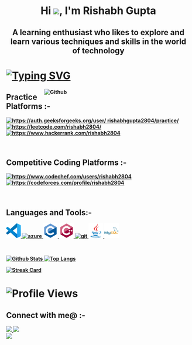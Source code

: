 <h1 align="center"> 
  Hi 
  <img 
    src="https://raw.githubusercontent.com/Rishabh2804/Rishabh2804/master/Resources/wave.gif" width="30px">, 
    I'm <b>Rishabh Gupta 
</h1> 

<h2 align="center"> 
  A learning enthusiast who likes to explore and learn various
  techniques and skills in the world of technology 
</h2>

# [![Typing SVG](https://readme-typing-svg.herokuapp.com?size=40&color=%23F7E727&center=true&width=1000&lines=I'm+an+aspiring+Developer;I'm+a+Competitive+Programmer;I'm+a+Learning+Enthusiast;I'm+an+Explorer)](https://git.io/typing-svg)


<img width="400" align="right" alt="Github"
src="https://raw.githubusercontent.com/Rishabh2804/Rishabh2804/master/Resources/Developer.gif" 
/> 


## <b>Practice Platforms :-
<p align="left"> 
 <a
    href=https://auth.geeksforgeeks.org/user/rishabhgupta2804/practice/
    target="blank">
    <img 
        src="https://raw.githubusercontent.com/rahuldkjain/github-profile-readme-generator/master/src/images/icons/Social/geeks-for-geeks.svg"
        alt="https://auth.geeksforgeeks.org/user/ rishabhgupta2804/practice/" height="30" width="50" 
    />
 </a> 
 <a 
    href=https://leetcode.com/Rishabh2804/
    target="blank">
    <img 
        src="https://raw.githubusercontent.com/rahuldkjain/github-profile-readme-generator/master/src/images/icons/Social/leet-code.svg"
        alt="https://leetcode.com/rishabh2804/" height="30" width = "50"
    />
 </a>
 <a 
    href=https://www.hackerrank.com/Rishabh2804 
    target="blank">
    <img 
        src="https://raw.githubusercontent.com/rahuldkjain/github-profile-readme-generator/master/src/images/icons/Social/hackerrank.svg"
        alt="https://www.hackerrank.com/rishabh2804" height="30" width="40" 
    />
 </a> 
</p>

<br>

## <b>Competitive Coding Platforms :-
<p align="left"> 
 <a 
    href=https://www.codechef.com/users/rishabh2804
    target="blank">
    <img
        src="https://img.shields.io/badge/Codechef-%23B92B27.svg?&style=for-the-badge&logo=Codechef&logoColor=white"
        alt="https://www.codechef.com/users/rishabh2804" height="30" 
    />
 </a>
 <a 
    href=https://codeforces.com/profile/Rishabh2804 
    target="blank">
    <img 
        src="https://img.shields.io/badge/Codeforces-445f9d?style=for-the-badge&logo=Codeforces&logoColor=white"
        alt="https://codeforces.com/profile/rishabh2804" height="30" 
    />
 </a>
</p>

<br>

## <b>Languages and Tools:-
<p align="left">
 <a 
    href="https://code.visualstudio.com/" 
    target="_blank" rel="noreferrer"> 
    <img
        src="https://raw.githubusercontent.com/github/explore/80688e429a7d4ef2fca1e82350fe8e3517d3494d/topics/visual-studio-code/visual-studio-code.png"
        alt="VS code" width="40" height="40"
    /> 
 </a> 
 <a
    href="https://azure.microsoft.com/en-in/" 
    target="_blank" 
    rel="noreferrer"> 
    <img
        src=https://www.vectorlogo.zone/logos/microsoft_azure/microsoft_azure-icon.svg
        alt="azure" width="40" height="40"/> 
 </a> 
 <a
    href="https://www.cprogramming.com/" 
    target="_blank" rel="noreferrer"> 
    <img
        src="https://raw.githubusercontent.com/devicons/devicon/master/icons/c/c-original.svg"
        alt="c" width="40" height="40"
    /> 
 </a> 
 <a 
    href="https://www.w3schools.com/cpp/"
    target="_blank" rel="noreferrer"> 
    <img
        src="https://raw.githubusercontent.com/devicons/devicon/master/icons/cplusplus/cplusplus-original.svg"
        alt="cplusplus" width="40" height="40"
    /> 
 </a> 
 <a 
    href="https://git-scm.com/"
    target="_blank" rel="noreferrer"> 
    <img
        src="https://www.vectorlogo.zone/logos/git-scm/git-scm-icon.svg" alt="git"
        width="40" height="40"
    /> 
 </a> 
 <a 
    href="https://www.java.com" 
    target="_blank" rel="noreferrer"> 
    <img
        src="https://raw.githubusercontent.com/devicons/devicon/master/icons/java/java-original.svg"
        alt="java" width="40" height="40"
    /> 
 </a> 
 <a 
    href="https://www.mysql.com/"
    target="_blank" rel="noreferrer"> 
    <img
        src="https://raw.githubusercontent.com/devicons/devicon/master/icons/mysql/mysql-original-wordmark.svg"
        alt="mysql" width="40" height="40"
    /> 
 </a> 
</p> 

<br>

<!-- Github Stats-->

[![Github Stats](https://github-readme-stats.vercel.app/api?username=rishabh2804&show_icons=true&locale=en&count-private=true$height=80&theme=tokyonight)
![Top Langs](https://github-readme-stats.vercel.app/api/top-langs/?username=Rishabh2804&layout=compact&theme=tokyonight)](https://github.com/Rishabh2804/github-readme-stats)
    
<!-- Most used languages -->

[![Streak Card](https://github-readme-streak-stats.herokuapp.com/?user=Rishabh2804&theme=highcontrast)](https://github.com/Rishabh2804/github-readme-stats)


# ![Profile Views](https://komarev.com/ghpvc/?username=Rishabh2804&color=blueviolet&style=flat-square&label=Profile+Visitors)


## <b>Connect with me@ :-
<a 
    target="_blank"
    href="https://www.linkedin.com/in/rishabh-gupta-2804/">
    <img
        src="https://img.shields.io/badge/-LinkedIn-0077B5?style=for-the-badge&logo=Linkedin&logoColor=white">
    </img>
</a>
<a 
    target="_blank" 
    href="mailto:rishabhgupta2804@gmail.com">
    <img
        src="https://img.shields.io/badge/-Gmail-D14836?style=for-the-badge&logo=Gmail&logoColor=white">
    </img>    
</a>
<a 
    target="_blank" 
    href="https://github.com/Rishabh2804">
    <img
        src="https://img.shields.io/badge/GitHub-100000?style=for-the-badge&logo=github&logoColor=white">
    </img>    
</a>
